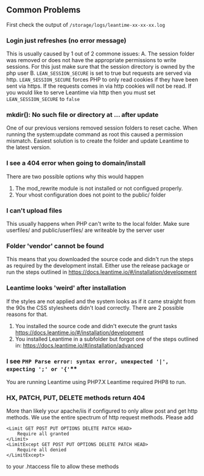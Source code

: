 ## Common Problems

First check the output of `/storage/logs/leantime-xx-xx-xx.log` 

###  Login just refreshes (no error message)

This is usually caused by 1 out of 2 commone issues:
A. The session folder was removed or does not have the appropriate permissions to write sessions. For this just make sure that the session directory is owned by the php user
B. `LEAN_SESSION_SECURE` is set to true but requests are served via http. `LEAN_SESSION_SECURE` forces PHP to only read cookies if they have been sent via https. If the requests comes in via http cookies will not be read. 
If you would like to serve Leantime via http then you must set `LEAN_SESSION_SECURE` to `false`

###  mkdir(): No such file or directory at ... after update

One of our previous versions removed session folders to reset cache. When running the system:update command as root this caused a permission mismatch. 
Easiest solution is to create the folder and update Leantime to the latest version. 

### I see a 404 error when going to domain/install

There are two possible options why this would happen
1. The mod_rewrite module is not installed or not configued properly. 
2. Your vhost configuration does not point to the public/ folder

### I can't upload files

This usually happens when PHP can't write to the local folder. Make sure userfiles/ and public/userfiles/ are writeable by the server user

###  Folder 'vendor' cannot be found

This means that you downloaded the source code and didn't run the steps as required by the development install. Either use the release package or run the steps outlined in https://docs.leantime.io/#/installation/development

### Leantime looks 'weird' after installation

If the styles are not applied and the system looks as if it came straight from the 90s the CSS stylesheets didn't load correctly. There are 2 possible reasons for that. 
1. You installed the source code and didn't execute the grunt tasks https://docs.leantime.io/#/installation/development
2. You installed Leantime in a subfolder but forgot one of the steps outlined in: https://docs.leantime.io/#/installation/advanced

### I see `PHP Parse error: syntax error, unexpected '|', expecting ';' or '{'`**

You are running Leantime using PHP7.X Leantime required PHP8 to run. 

### HX, PATCH, PUT, DELETE methods return 404

More than likely your apache/iis if configured to only allow post and get http methods. We use the entire spectrum of http request methods. Please add
```
<Limit GET POST PUT OPTIONS DELETE PATCH HEAD>
    Require all granted
</Limit>
<LimitExcept GET POST PUT OPTIONS DELETE PATCH HEAD>
    Require all denied
</LimitExcept>
```
to your .htaccess file to allow these methods 
